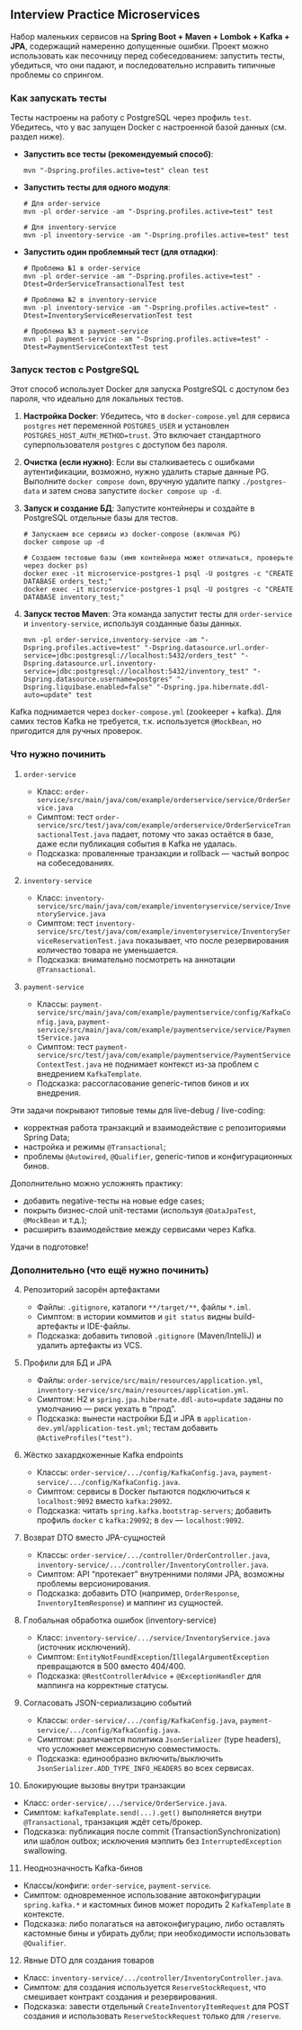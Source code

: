 ## Interview Practice Microservices

Набор маленьких сервисов на **Spring Boot + Maven + Lombok + Kafka + JPA**, содержащий намеренно допущенные ошибки. Проект можно использовать как песочницу перед собеседованием: запустить тесты, убедиться, что они падают, и последовательно исправить типичные проблемы со спрингом.

### Как запускать тесты

Тесты настроены на работу с PostgreSQL через профиль `test`. Убедитесь, что у вас запущен Docker с настроенной базой данных (см. раздел ниже).

- **Запустить все тесты (рекомендуемый способ)**:
  ```shell
  mvn "-Dspring.profiles.active=test" clean test
  ```

- **Запустить тесты для одного модуля**:
  ```shell
  # Для order-service
  mvn -pl order-service -am "-Dspring.profiles.active=test" test

  # Для inventory-service
  mvn -pl inventory-service -am "-Dspring.profiles.active=test" test
  ```

- **Запустить один проблемный тест (для отладки)**:
  ```shell
  # Проблема №1 в order-service
  mvn -pl order-service -am "-Dspring.profiles.active=test" -Dtest=OrderServiceTransactionalTest test

  # Проблема №2 в inventory-service
  mvn -pl inventory-service -am "-Dspring.profiles.active=test" -Dtest=InventoryServiceReservationTest test

  # Проблема №3 в payment-service
  mvn -pl payment-service -am "-Dspring.profiles.active=test" -Dtest=PaymentServiceContextTest test
  ```

### Запуск тестов с PostgreSQL

Этот способ использует Docker для запуска PostgreSQL с доступом без пароля, что идеально для локальных тестов.

1.  **Настройка Docker**: Убедитесь, что в `docker-compose.yml` для сервиса `postgres` нет переменной `POSTGRES_USER` и установлен `POSTGRES_HOST_AUTH_METHOD=trust`. Это включает стандартного суперпользователя `postgres` с доступом без пароля.

2.  **Очистка (если нужно)**: Если вы сталкиваетесь с ошибками аутентификации, возможно, нужно удалить старые данные PG. Выполните `docker compose down`, вручную удалите папку `./postgres-data` и затем снова запустите `docker compose up -d`.

3.  **Запуск и создание БД**: Запустите контейнеры и создайте в PostgreSQL отдельные базы для тестов.
    ```shell
    # Запускаем все сервисы из docker-compose (включая PG)
    docker compose up -d

    # Создаем тестовые базы (имя контейнера может отличаться, проверьте через docker ps)
    docker exec -it microservice-postgres-1 psql -U postgres -c "CREATE DATABASE orders_test;"
    docker exec -it microservice-postgres-1 psql -U postgres -c "CREATE DATABASE inventory_test;"
    ```

4.  **Запуск тестов Maven**: Эта команда запустит тесты для `order-service` и `inventory-service`, используя созданные базы данных.
    ```shell
    mvn -pl order-service,inventory-service -am "-Dspring.profiles.active=test" "-Dspring.datasource.url.order-service=jdbc:postgresql://localhost:5432/orders_test" "-Dspring.datasource.url.inventory-service=jdbc:postgresql://localhost:5432/inventory_test" "-Dspring.datasource.username=postgres" "-Dspring.liquibase.enabled=false" "-Dspring.jpa.hibernate.ddl-auto=update" test
    ```

Kafka поднимается через `docker-compose.yml` (zookeeper + kafka). Для самих тестов Kafka не требуется, т.к. используется `@MockBean`, но пригодится для ручных проверок.

### Что нужно починить

1. `order-service`  
   - Класс: `order-service/src/main/java/com/example/orderservice/service/OrderService.java`  
   - Симптом: тест `order-service/src/test/java/com/example/orderservice/OrderServiceTransactionalTest.java` падает, потому что заказ остаётся в базе, даже если публикация события в Kafka не удалась.  
   - Подсказка: проваленные транзакции и rollback — частый вопрос на собеседованиях.

2. `inventory-service`  
   - Класс: `inventory-service/src/main/java/com/example/inventoryservice/service/InventoryService.java`  
   - Симптом: тест `inventory-service/src/test/java/com/example/inventoryservice/InventoryServiceReservationTest.java` показывает, что после резервирования количество товара не уменьшается.  
   - Подсказка: внимательно посмотреть на аннотации `@Transactional`.

3. `payment-service`  
   - Классы: `payment-service/src/main/java/com/example/paymentservice/config/KafkaConfig.java`, `payment-service/src/main/java/com/example/paymentservice/service/PaymentService.java`  
   - Симптом: тест `payment-service/src/test/java/com/example/paymentservice/PaymentServiceContextTest.java` не поднимает контекст из-за проблем с внедрением `KafkaTemplate`.  
   - Подсказка: рассогласование generic-типов бинов и их внедрения.

Эти задачи покрывают типовые темы для live-debug / live-coding:
- корректная работа транзакций и взаимодействие с репозиториями Spring Data;
- настройка и режимы `@Transactional`;
- проблемы `@Autowired`, `@Qualifier`, generic-типов и конфигурационных бинов.

Дополнительно можно усложнять практику:
- добавить negative-тесты на новые edge cases;
- покрыть бизнес-слой unit-тестами (используя `@DataJpaTest`, `@MockBean` и т.д.);
- расширить взаимодействие между сервисами через Kafka.

Удачи в подготовке!

### Дополнительно (что ещё нужно починить)

4. Репозиторий засорён артефактами  
   - Файлы: `.gitignore`, каталоги `**/target/**`, файлы `*.iml`.  
   - Симптом: в истории коммитов и `git status` видны build-артефакты и IDE-файлы.  
   - Подсказка: добавить типовой `.gitignore` (Maven/IntelliJ) и удалить артефакты из VCS.

5. Профили для БД и JPA  
   - Файлы: `order-service/src/main/resources/application.yml`, `inventory-service/src/main/resources/application.yml`.  
   - Симптом: H2 и `spring.jpa.hibernate.ddl-auto=update` заданы по умолчанию — риск уехать в “прод”.  
   - Подсказка: вынести настройки БД и JPA в `application-dev.yml`/`application-test.yml`; тестам добавить `@ActiveProfiles("test")`.

6. Жёстко захардкоженные Kafka endpoints  
   - Классы: `order-service/.../config/KafkaConfig.java`, `payment-service/.../config/KafkaConfig.java`.  
   - Симптом: сервисы в Docker пытаются подключиться к `localhost:9092` вместо `kafka:29092`.  
   - Подсказка: читать `spring.kafka.bootstrap-servers`; добавить профиль `docker` с `kafka:29092`; в `dev` — `localhost:9092`.

7. Возврат DTO вместо JPA-сущностей  
   - Классы: `order-service/.../controller/OrderController.java`, `inventory-service/.../controller/InventoryController.java`.  
   - Симптом: API “протекает” внутренними полями JPA, возможны проблемы версионирования.  
   - Подсказка: добавить DTO (например, `OrderResponse`, `InventoryItemResponse`) и маппинг из сущностей.

8. Глобальная обработка ошибок (inventory-service)  
   - Класс: `inventory-service/.../service/InventoryService.java` (источник исключений).  
   - Симптом: `EntityNotFoundException`/`IllegalArgumentException` превращаются в 500 вместо 404/400.  
   - Подсказка: `@RestControllerAdvice` + `@ExceptionHandler` для маппинга на корректные статусы.

9. Согласовать JSON-сериализацию событий  
   - Классы: `order-service/.../config/KafkaConfig.java`, `payment-service/.../config/KafkaConfig.java`.  
   - Симптом: различается политика `JsonSerializer` (type headers), что усложняет межсервисную совместимость.  
   - Подсказка: единообразно включить/выключить `JsonSerializer.ADD_TYPE_INFO_HEADERS` во всех сервисах.

10. Блокирующие вызовы внутри транзакции  
   - Класс: `order-service/.../service/OrderService.java`.  
   - Симптом: `kafkaTemplate.send(...).get()` выполняется внутри `@Transactional`, транзакция ждёт сеть/брокер.  
   - Подсказка: публикация после commit (TransactionSynchronization) или шаблон outbox; исключения мэппить без `InterruptedException` swallowing.

11. Неоднозначность Kafka-бинов  
   - Классы/конфиги: `order-service`, `payment-service`.  
   - Симптом: одновременное использование автоконфигурации `spring.kafka.*` и кастомных бинов может породить 2 `KafkaTemplate` в контексте.  
   - Подсказка: либо полагаться на автоконфигурацию, либо оставлять кастомные бины и убирать дубли; при необходимости использовать `@Qualifier`.

12. Явные DTO для создания товаров  
   - Класс: `inventory-service/.../controller/InventoryController.java`.  
   - Симптом: для создания используется `ReserveStockRequest`, что смешивает контракт создания и резервирования.  
   - Подсказка: завести отдельный `CreateInventoryItemRequest` для POST создания и использовать `ReserveStockRequest` только для `/reserve`.
